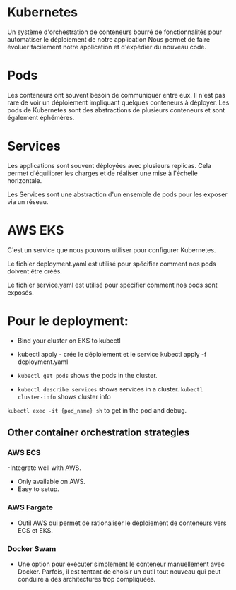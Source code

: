 # Kubernetes
Un système d'orchestration de conteneurs bourré de fonctionnalités pour automatiser le déploiement de notre application
Nous permet de faire évoluer facilement notre application et d'expédier du nouveau code.
# Pods
Les conteneurs ont souvent besoin de communiquer entre eux. Il n'est pas rare de voir un déploiement impliquant quelques conteneurs à déployer.
Les pods de Kubernetes sont des abstractions de plusieurs conteneurs et sont également éphémères.
# Services
Les applications sont souvent déployées avec plusieurs replicas. Cela permet d'équilibrer les charges et de réaliser une mise à l'échelle horizontale.

Les Services sont une abstraction d'un ensemble de pods pour les exposer via un réseau.

# AWS EKS 
C'est un service que nous pouvons utiliser pour configurer Kubernetes.

Le fichier deployment.yaml est utilisé pour spécifier comment nos pods doivent être créés.

Le fichier service.yaml est utilisé pour spécifier comment nos pods sont exposés.

# Pour le deployment:
- Bind your cluster on EKS to kubectl

- kubectl apply - crée le déploiement et le service
kubectl apply -f deployment.yaml
- `kubectl get pods` shows the pods in the cluster.
- `kubectl describe services` shows services in a cluster.
`kubectl cluster-info` shows cluster info

`kubectl exec -it {pod_name} sh` to get in the pod and debug.

## Other container orchestration strategies
###  AWS ECS 
-Integrate well with AWS.
- Only available on AWS.
- Easy to setup.

###  AWS Fargate
- Outil AWS qui permet de rationaliser le déploiement de conteneurs vers ECS et EKS.

### Docker Swam
- Une option pour exécuter simplement le conteneur manuellement avec Docker. Parfois, il est tentant de choisir un outil tout nouveau qui peut conduire à des architectures trop compliquées.

